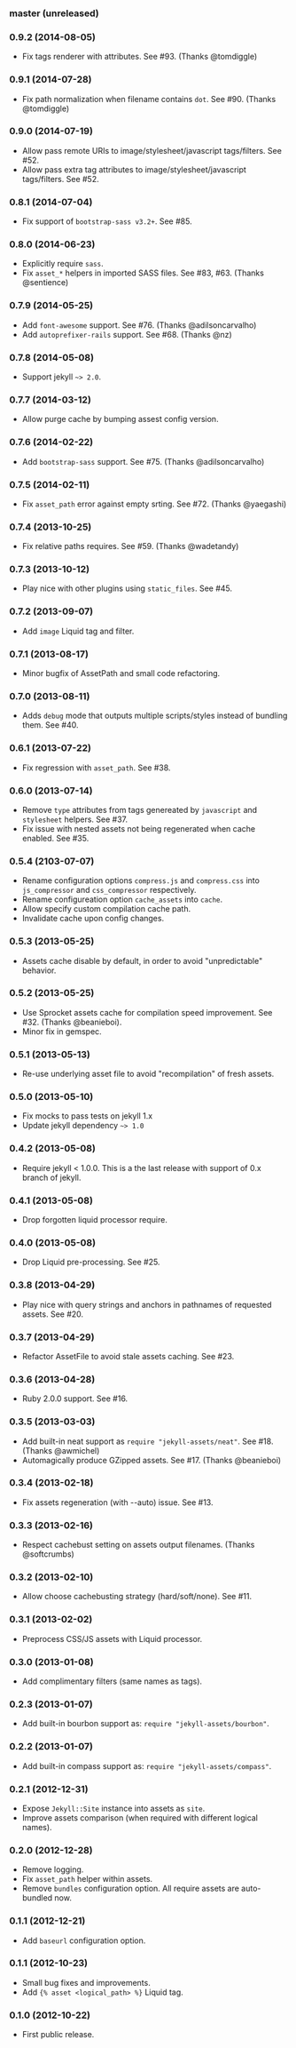 ### master (unreleased)


### 0.9.2 (2014-08-05)

* Fix tags renderer with attributes. See #93. (Thanks @tomdiggle)


### 0.9.1 (2014-07-28)

* Fix path normalization when filename contains `dot`.
  See #90. (Thanks @tomdiggle)


### 0.9.0 (2014-07-19)

* Allow pass remote URIs to image/stylesheet/javascript tags/filters.
  See #52.
* Allow pass extra tag attributes to image/stylesheet/javascript tags/filters.
  See #52.


### 0.8.1 (2014-07-04)

* Fix support of `bootstrap-sass v3.2+`. See #85.


### 0.8.0 (2014-06-23)

* Explicitly require `sass`.
* Fix `asset_*` helpers in imported SASS files.
  See #83, #63. (Thanks @sentience)


### 0.7.9 (2014-05-25)

* Add `font-awesome` support. See #76. (Thanks @adilsoncarvalho)
* Add `autoprefixer-rails` support. See #68. (Thanks @nz)


### 0.7.8 (2014-05-08)

* Support jekyll `~> 2.0`.


### 0.7.7 (2014-03-12)

* Allow purge cache by bumping assest config version.


### 0.7.6 (2014-02-22)

* Add `bootstrap-sass` support. See #75. (Thanks @adilsoncarvalho)


### 0.7.5 (2014-02-11)

* Fix `asset_path` error against empty srting. See #72. (Thanks @yaegashi)


### 0.7.4 (2013-10-25)

* Fix relative paths requires. See #59. (Thanks @wadetandy)


### 0.7.3 (2013-10-12)

* Play nice with other plugins using `static_files`. See #45.


### 0.7.2 (2013-09-07)

* Add `image` Liquid tag and filter.


### 0.7.1 (2013-08-17)

* Minor bugfix of AssetPath and small code refactoring.


### 0.7.0 (2013-08-11)

* Adds `debug` mode that outputs multiple scripts/styles instead of bundling
  them. See #40.


### 0.6.1 (2013-07-22)

* Fix regression with `asset_path`. See #38.


### 0.6.0 (2013-07-14)

* Remove `type` attributes from tags genereated by `javascript` and
  `stylesheet` helpers. See #37.
* Fix issue with nested assets not being regenerated when cache enabled.
  See #35.


### 0.5.4 (2103-07-07)

* Rename configuration options `compress.js` and `compress.css` into
  `js_compressor` and `css_compressor` respectively.
* Rename configureation option `cache_assets` into `cache`.
* Allow specify custom compilation cache path.
* Invalidate cache upon config changes.


### 0.5.3 (2013-05-25)

* Assets cache disable by default, in order to avoid "unpredictable" behavior.


### 0.5.2 (2013-05-25)

* Use Sprocket assets cache for compilation speed improvement. See #32.
  (Thanks @beanieboi).
* Minor fix in gemspec.


### 0.5.1 (2013-05-13)

* Re-use underlying asset file to avoid "recompilation" of fresh assets.


### 0.5.0 (2013-05-10)

* Fix mocks to pass tests on jekyll 1.x
* Update jekyll dependency `~> 1.0`


### 0.4.2 (2013-05-08)

* Require jekyll < 1.0.0. This is a the last release with support of 0.x branch
  of jekyll.


### 0.4.1 (2013-05-08)

* Drop forgotten liquid processor require.


### 0.4.0 (2013-05-08)

* Drop Liquid pre-processing. See #25.


### 0.3.8 (2013-04-29)

* Play nice with query strings and anchors in pathnames of requested assets.
  See #20.


### 0.3.7 (2013-04-29)

* Refactor AssetFile to avoid stale assets caching. See #23.


### 0.3.6 (2013-04-28)

* Ruby 2.0.0 support. See #16.


### 0.3.5 (2013-03-03)

* Add built-in neat support as `require "jekyll-assets/neat"`. See #18.
  (Thanks @awmichel)
* Automagically produce GZipped assets. See #17. (Thanks @beanieboi)


### 0.3.4 (2013-02-18)

* Fix assets regeneration (with --auto) issue. See #13.


### 0.3.3 (2013-02-16)

* Respect cachebust setting on assets output filenames. (Thanks @softcrumbs)


### 0.3.2 (2013-02-10)

* Allow choose cachebusting strategy (hard/soft/none). See #11.


### 0.3.1 (2013-02-02)

* Preprocess CSS/JS assets with Liquid processor.


### 0.3.0 (2013-01-08)

* Add complimentary filters (same names as tags).


### 0.2.3 (2013-01-07)

* Add built-in bourbon support as: `require "jekyll-assets/bourbon"`.


### 0.2.2 (2013-01-07)

* Add built-in compass support as: `require "jekyll-assets/compass"`.


### 0.2.1 (2012-12-31)

* Expose `Jekyll::Site` instance into assets as `site`.
* Improve assets comparison (when required with different logical names).


### 0.2.0 (2012-12-28)

* Remove logging.
* Fix `asset_path` helper within assets.
* Remove `bundles` configuration option.
  All require assets are auto-bundled now.


### 0.1.1 (2012-12-21)

* Add `baseurl` configuration option.


### 0.1.1 (2012-10-23)

* Small bug fixes and improvements.
* Add `{% asset <logical_path> %}` Liquid tag.


### 0.1.0 (2012-10-22)

* First public release.
